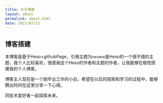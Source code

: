 ```yaml
---
title: 关于博客
layout: about
permalink: about.html
date: 2021/07/22
---
```


## 博客搭建

本博客是基于Hexo+githubPage，引用主题为`nexmoe`是Hexo的一个很不错的主题，我个人比较喜欢，很感谢这个Hexo的作者和主题的作者，让我能够在极短搭建我的个人博客。

博客主人现在是一个刚毕业工作的小白，希望在以后的探索和学习的过程中，能够腾出时间在这里分享一下心得。

同技术爱好者一起探索未来。